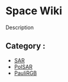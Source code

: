# Space Wiki

Description

## Category :

  * [SAR](sar.md)
  * [PoISAR](poisar.md)
  * [PauliRGB](paulirgb.md)




